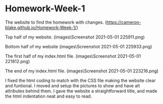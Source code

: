 # Homework-Week-1

The website to find the homework with changes. (https://cameron-blake.github.io/Homework-Week-1/)

Top half of my website. (images\Screenshot 2021-05-01 225911.png)

Bottom half of my website (images\Screenshot 2021-05-01 225933.png)

The first half of my index.html file. (images\Screenshot 2021-05-01 221812.png)

The end of my index.html file. (images\Screenshot 2021-05-01 223216.png)

I fixed the html coding to match with the CSS file making the website clear and funtional.
I moved and setup the pictures to show and have alt attributes behind them.
I gave the website a straightforward title, and made the html indentation neat and easy to read.



